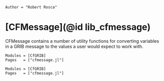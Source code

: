 ```@meta
Author = "Robert Rosca"
```

# [CFMessage](@id lib_cfmessage)

CFMessage contains a number of utility functions for converting variables in a
GRIB message to the values a user would expect to work with.

```@index
Modules = [CfGRIB]
Pages   = ["cfmessage.jl"]
```

```@autodocs
Modules = [CfGRIB]
Pages   = ["cfmessage.jl"]
```
